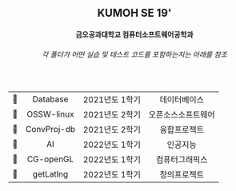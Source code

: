 <div align=center>
  <h2>KUMOH SE 19'</h2>
  <h4>금오공과대학교 컴퓨터소프트웨어공학과</h4>
  <h6>각 폴더가 어떤 실습 및 테스트 코드를 포함하는지는 아래를 참조</h6>
  <br>
 
  <table>
    <tr align=center>
      <td>📖</td>
      <td>Database</td>
      <td>2021년도 1학기</td>
      <td>데이터베이스</td>
    </tr>
    <tr align=center>
      <td>📖</td>
      <td>OSSW-linux</td>
      <td>2021년도 2학기
      <td>오픈소스소프트웨어</td>
    </tr>
    <tr align=center>
      <td>📖</td>
      <td>ConvProj-db</td>
      <td>2021년도 2학기</td>
      <td>융합프로젝트</td>
    </tr>
    <tr align=center>
      <td>📖</td>
      <td>AI</td>
      <td>2022년도 1학기</td>
      <td>인공지능</td>
    </tr>
    <tr align=center>
      <td>📖</td>
      <td>CG-openGL</td>
      <td>2022년도 1학기
      <td>컴퓨터그래픽스</td>
    </tr>
    <tr align=center>
      <td>📖</td>
      <td>getLatlng</td>
      <td>2022년도 1학기
      <td>창의프로젝트</td>
    </tr>
  </table>
</div>

<!--
  <div>
    <div>📖 ai-practice: 2022년도 1학기 인공지능</div>
    <div>📖 database: 2021년도 1학기 데이터베이스</div>
    <div>📖 db-programming: 2021년도 2학기 융합프로젝트</div>
    <div>📖 getLatlng: 2022년도 1학기 창의프로젝트</div>
    <div>📖 openGL-practice: 2022년도 1학기 컴퓨터그래픽스</div>
    <div>📖 ossw-linux: 2021년도 2학기 오픈소스소프트웨어</div>
  </div>
--!>
